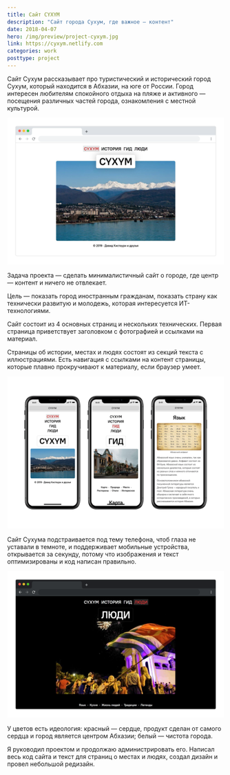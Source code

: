 ```yaml
---
title: Сайт CYXYM
description: "Сайт города Сухум, где важное — контент"
date: 2018-04-07
hero: /img/preview/project-cyxym.jpg
link: https://cyxym.netlify.com
categories: work
posttype: project
---
```


Сайт Сухум рассказывает про туристический и исторический город Сухум, который
находится в Абхазии, на юге от России. Город интересен любителям спокойного
отдыха на пляже и активного — посещения различных частей города, ознакомления с местной
культурой.

![Начальная страница сайта](light-main.png "Начальная страница сайта")

Задача проекта — сделать минималистичный сайт о городе, где центр — контент и
ничего не отвлекает.

Цель — показать город иностранным гражданам, показать страну как технически
развитую и молодежь, которая интересуется ИТ-технологиями.

Сайт состоит из 4 основных страниц и нескольких технических. Первая страница
приветствует заголовком с фотографией и ссылками на материал.

Страницы об истории, местах и людях состоят из секций текста с иллюстрациями.
Есть навигация с ссылками на контент страницы, которые плавно прокручивают к
материалу, если браузер умеет.

![Сайт на айфоне](iphone.png "Сайт на айфоне")

Сайт Сухума подстраивается под тему телефона, чтоб глаза не уставали в темноте, и
поддерживает мобильные устройства, открывается за секунду, потому что
изображения и текст оптимизированы и код написан правильно.

![Темная тема сайта](dark-people.png "Темная тема сайта")

У цветов есть идеология: красный — сердце, продукт сделан от самого сердца и
город является центром Абхазии; белый — чистота города.

Я руководил проектом и продолжаю администрировать его. Написал весь код сайта и
текст для страниц о местах и людях, создал дизайн и провел небольшой редизайн.
